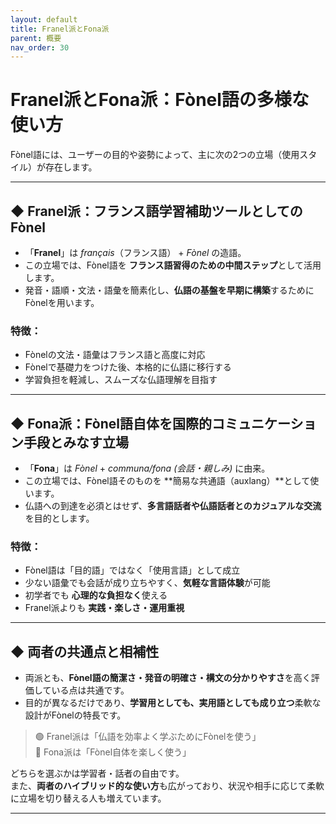 ```yaml
---
layout: default
title: Franel派とFona派
parent: 概要
nav_order: 30
---
```


# Franel派とFona派：Fònel語の多様な使い方

Fònel語には、ユーザーの目的や姿勢によって、主に次の2つの立場（使用スタイル）が存在します。

---

## ◆ Franel派：フランス語学習補助ツールとしてのFònel

- 「**Franel**」は *français*（フランス語） + *Fònel* の造語。
- この立場では、Fònel語を **フランス語習得のための中間ステップ**として活用します。
- 発音・語順・文法・語彙を簡素化し、**仏語の基盤を早期に構築**するためにFònelを用います。

### 特徴：
- Fònelの文法・語彙はフランス語と高度に対応
- Fònelで基礎力をつけた後、本格的に仏語に移行する
- 学習負担を軽減し、スムーズな仏語理解を目指す

---

## ◆ Fona派：Fònel語自体を国際的コミュニケーション手段とみなす立場

- 「**Fona**」は *Fònel* + *communa/fona (会話・親しみ)* に由来。
- この立場では、Fònel語そのものを **簡易な共通語（auxlang）**として使います。
- 仏語への到達を必須とはせず、**多言語話者や仏語話者とのカジュアルな交流**を目的とします。

### 特徴：
- Fònel語は「目的語」ではなく「使用言語」として成立
- 少ない語彙でも会話が成り立ちやすく、**気軽な言語体験**が可能
- 初学者でも **心理的な負担なく**使える
- Franel派よりも **実践・楽しさ・運用重視**

---

## ◆ 両者の共通点と相補性

- 両派とも、**Fònel語の簡潔さ・発音の明確さ・構文の分かりやすさ**を高く評価している点は共通です。
- 目的が異なるだけであり、**学習用としても、実用語としても成り立つ**柔軟な設計がFònelの特長です。

> 🟢 Franel派は「仏語を効率よく学ぶためにFònelを使う」  
> 🔵 Fona派は「Fònel自体を楽しく使う」

どちらを選ぶかは学習者・話者の自由です。  
また、**両者のハイブリッド的な使い方**も広がっており、状況や相手に応じて柔軟に立場を切り替える人も増えています。

---